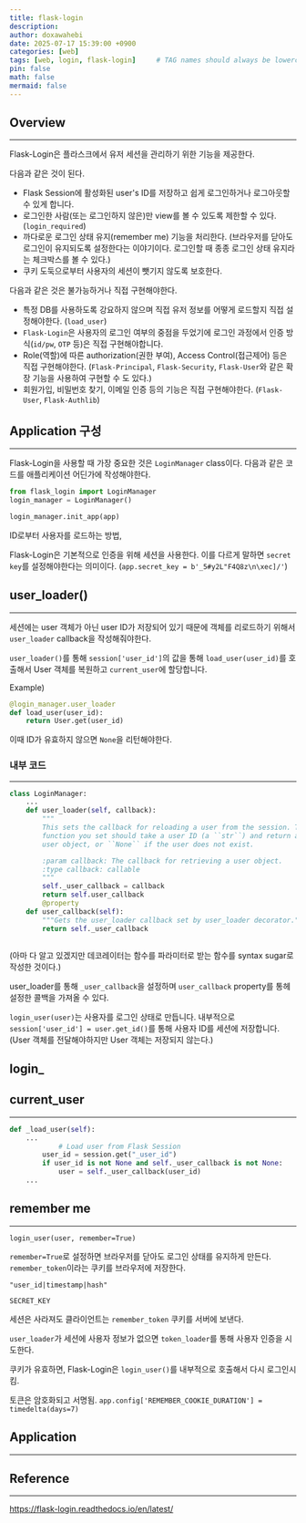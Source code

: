 ```yaml
---
title: flask-login
description: 
author: doxawahebi
date: 2025-07-17 15:39:00 +0900
categories: [web]
tags: [web, login, flask-login]     # TAG names should always be lowercase
pin: false
math: false
mermaid: false
---
```



## Overview
---
Flask-Login은 플라스크에서 유저 세션을 관리하기 위한 기능을 제공한다. 

다음과 같은 것이 된다.
- Flask Session에 활성화된 user's ID를 저장하고 쉽게 로그인하거나 로그아웃할 수 있게 합니다.
- 로그인한 사람(또는 로그인하지 않은)만 view를 볼 수 있도록 제한할 수 있다. (`login_required`)
- 까다로운 로그인 상태 유지(remember me) 기능을 처리한다. (브라우저를 닫아도 로그인이 유지되도록 설정한다는 이야기이다. 로그인할 때 종종 로그인 상태 유지라는 체크박스를 볼 수 있다.)
- 쿠키 도둑으로부터 사용자의 세션이 뺏기지 않도록 보호한다.

다음과 같은 것은 불가능하거나 직접 구현해야한다.
- 특정 DB를 사용하도록 강요하지 않으며 직접 유저 정보를 어떻게 로드할지 직접 설정해야한다. (`load_user`)
- `Flask-Login`은 사용자의 로그인 여부의 중점을 두었기에 로그인 과정에서 인증 방식(`id/pw`, `OTP` 등)은 직접 구현해야합니다.
- Role(역할)에 따른 authorization(권한 부여), Access Control(접근제어) 등은 직접 구현해야한다. (`Flask-Principal`, `Flask-Security`, `Flask-User`와 같은 확장 기능을 사용하여 구현할 수 도 있다.)
- 회원가입, 비밀번호 찾기, 이메일 인증 등의 기능은 직접 구현해야한다. (`Flask-User`, `Flask-Authlib`)




## Application 구성
---
Flask-Login을 사용할 때 가장 중요한 것은 `LoginManager` class이다.  다음과 같은 코드를 애플리케이션 어딘가에 작성해야한다.

```python
from flask_login import LoginManager
login_manager = LoginManager()
```

```python
login_manager.init_app(app)
```

ID로부터 사용자를 로드하는 방법, 

Flask-Login은 기본적으로 인증을 위해 세션을 사용한다. 이를 다르게 말하면 `secret key`를 설정해야한다는 의미이다. 
(`app.secret_key = b'_5#y2L"F4Q8z\n\xec]/'`)




## user_loader()
---
세션에는 user 객체가 아닌 user ID가 저장되어 있기 때문에 객체를 리로드하기 위해서 `user_loader` callback을 작성해줘야한다.

`user_loader()`를 통해
`session['user_id']`의 값을 통해 `load_user(user_id)`를 호출해서 User 객체를 복원하고 `current_user`에 할당합니다.

Example)
```python
@login_manager.user_loader
def load_user(user_id):
    return User.get(user_id)
```

이때 ID가 유효하지 않으면 `None`을 리턴해야한다.


### 내부 코드
---

```python
class LoginManager:
	...
	def user_loader(self, callback):
        """
        This sets the callback for reloading a user from the session. The
        function you set should take a user ID (a ``str``) and return a
        user object, or ``None`` if the user does not exist.

        :param callback: The callback for retrieving a user object.
        :type callback: callable
        """
        self._user_callback = callback
        return self.user_callback
        @property
    def user_callback(self):
        """Gets the user_loader callback set by user_loader decorator."""
        return self._user_callback



```

(아마 다 알고 있겠지만 데코레이터는 함수를 파라미터로 받는 함수를 syntax sugar로 작성한 것이다.)

user_loader를 통해 `_user_callback`을 설정하며 `user_callback` property를 통헤 설정한 콜백을 가져올 수 있다.


`login_user(user)`는 사용자를 로그인 상태로 만듭니다. 내부적으로 `session['user_id'] = user.get_id()`를 통해 사용자 ID를 세션에 저장합니다. (User 객체를 전달해야하지만 User 객체는 저장되지 않는다.)



## login_

## current_user
---
```python
def _load_user(self):
	...
	        # Load user from Flask Session
        user_id = session.get("_user_id")
        if user_id is not None and self._user_callback is not None:
            user = self._user_callback(user_id)
    ...
```

## remember me
---
```
login_user(user, remember=True)
```

`remember=True`로 설정하면 브라우저를 닫아도 로그인 상태를 유지하게 만든다. 
`remember_token`이라는 쿠키를 브라우저에 저장한다. 

`"user_id|timestamp|hash"`

`SECRET_KEY`

세션은 사라져도 클라이언트는 `remember_token` 쿠키를 서버에 보낸다.

`user_loader`가 세션에 사용자 정보가 없으면 `token_loader`를 통해 사용자 인증을 시도한다.

쿠키가 유효하면, Flask-Login은 `login_user()`를 내부적으로 호출해서 다시 로그인시킴.

토큰은 암호화되고 서명됨.
`app.config['REMEMBER_COOKIE_DURATION'] = timedelta(days=7)`

## Application
---



## Reference
---
https://flask-login.readthedocs.io/en/latest/



